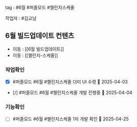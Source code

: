 tag : #6월  #퍼즐모드  #챌린지스케줄 

작업자 : #김교남 




## 6월 빌드업데이트 컨텐츠
- 이동 : [[6월 빌드업데이트]]
- 이동 : [[챌린지-스케줄]]

### 작업확인
- [x] #퍼즐모드  #6월   #챌린지스케줄   더미 UI 수령 📅 2025-04-03
- [/] #퍼즐모드  #6월   #챌린지스케줄   개발 진행중 📅 2025-04-04

### 기능확인
- [ ] #퍼즐모드  #6월   #챌린지스케줄   1차 개발 확인 📅 2025-04-25


